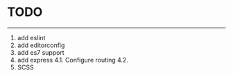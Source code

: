 # TODO
---
1. add eslint
2. add editorconfig
3. add es7 support
4. add express
  4.1. Configure routing
  4.2.
5. SCSS
  
